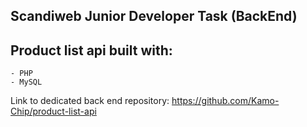 ## Scandiweb Junior Developer Task (BackEnd)
## Product list api built with:
    - PHP
    - MySQL

Link to dedicated back end repository: https://github.com/Kamo-Chip/product-list-api